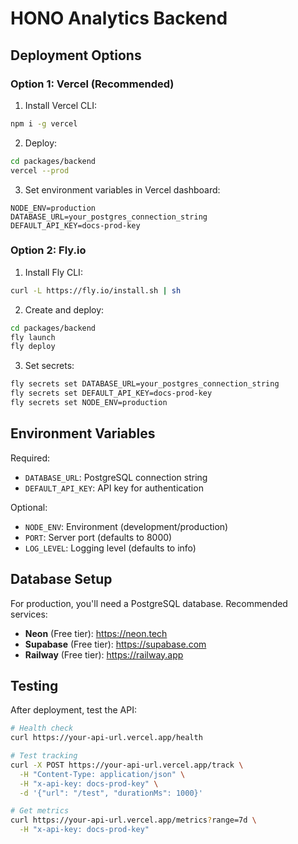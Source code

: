# HONO Analytics Backend

## Deployment Options

### Option 1: Vercel (Recommended)

1. Install Vercel CLI:
```bash
npm i -g vercel
```

2. Deploy:
```bash
cd packages/backend
vercel --prod
```

3. Set environment variables in Vercel dashboard:
```
NODE_ENV=production
DATABASE_URL=your_postgres_connection_string
DEFAULT_API_KEY=docs-prod-key
```

### Option 2: Fly.io

1. Install Fly CLI:
```bash
curl -L https://fly.io/install.sh | sh
```

2. Create and deploy:
```bash
cd packages/backend
fly launch
fly deploy
```

3. Set secrets:
```bash
fly secrets set DATABASE_URL=your_postgres_connection_string
fly secrets set DEFAULT_API_KEY=docs-prod-key
fly secrets set NODE_ENV=production
```

## Environment Variables

Required:
- `DATABASE_URL`: PostgreSQL connection string
- `DEFAULT_API_KEY`: API key for authentication

Optional:
- `NODE_ENV`: Environment (development/production)
- `PORT`: Server port (defaults to 8000)
- `LOG_LEVEL`: Logging level (defaults to info)

## Database Setup

For production, you'll need a PostgreSQL database. Recommended services:
- **Neon** (Free tier): https://neon.tech
- **Supabase** (Free tier): https://supabase.com
- **Railway** (Free tier): https://railway.app

## Testing

After deployment, test the API:

```bash
# Health check
curl https://your-api-url.vercel.app/health

# Test tracking
curl -X POST https://your-api-url.vercel.app/track \
  -H "Content-Type: application/json" \
  -H "x-api-key: docs-prod-key" \
  -d '{"url": "/test", "durationMs": 1000}'

# Get metrics
curl https://your-api-url.vercel.app/metrics?range=7d \
  -H "x-api-key: docs-prod-key"
```
